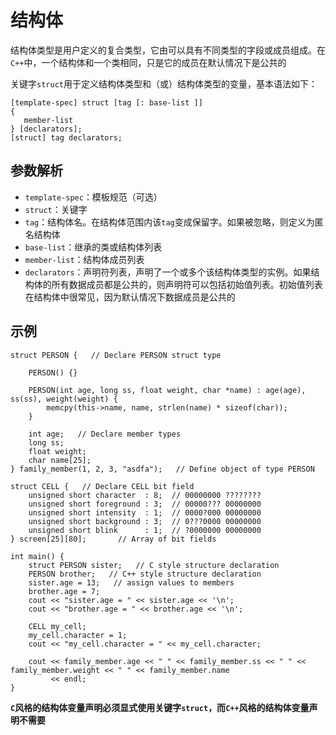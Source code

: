 
# 结构体

结构体类型是用户定义的复合类型，它由可以具有不同类型的字段或成员组成。在`C++`中，一个结构体和一个类相同，只是它的成员在默认情况下是公共的

关键字`struct`用于定义结构体类型和（或）结构体类型的变量，基本语法如下：

```
[template-spec] struct [tag [: base-list ]]
{
   member-list
} [declarators];
[struct] tag declarators;
```

## 参数解析

* `template-spec`：模板规范（可选）
* `struct`：关键字
* `tag`：结构体名。在结构体范围内该`tag`变成保留字。如果被忽略，则定义为匿名结构体
* `base-list`：继承的类或结构体列表
* `member-list`：结构体成员列表
* `declarators`：声明符列表，声明了一个或多个该结构体类型的实例。如果结构体的所有数据成员都是公共的，则声明符可以包括初始值列表。初始值列表在结构体中很常见，因为默认情况下数据成员是公共的

## 示例

```
struct PERSON {   // Declare PERSON struct type

    PERSON() {}

    PERSON(int age, long ss, float weight, char *name) : age(age), ss(ss), weight(weight) {
        memcpy(this->name, name, strlen(name) * sizeof(char));
    }

    int age;   // Declare member types
    long ss;
    float weight;
    char name[25];
} family_member(1, 2, 3, "asdfa");   // Define object of type PERSON

struct CELL {   // Declare CELL bit field
    unsigned short character  : 8;  // 00000000 ????????
    unsigned short foreground : 3;  // 00000??? 00000000
    unsigned short intensity  : 1;  // 0000?000 00000000
    unsigned short background : 3;  // 0???0000 00000000
    unsigned short blink      : 1;  // ?0000000 00000000
} screen[25][80];       // Array of bit fields

int main() {
    struct PERSON sister;   // C style structure declaration
    PERSON brother;   // C++ style structure declaration
    sister.age = 13;   // assign values to members
    brother.age = 7;
    cout << "sister.age = " << sister.age << '\n';
    cout << "brother.age = " << brother.age << '\n';

    CELL my_cell;
    my_cell.character = 1;
    cout << "my_cell.character = " << my_cell.character;

    cout << family_member.age << " " << family_member.ss << " " << family_member.weight << " " << family_member.name
         << endl;
}
```

**`C`风格的结构体变量声明必须显式使用关键字`struct`，而`C++`风格的结构体变量声明不需要**